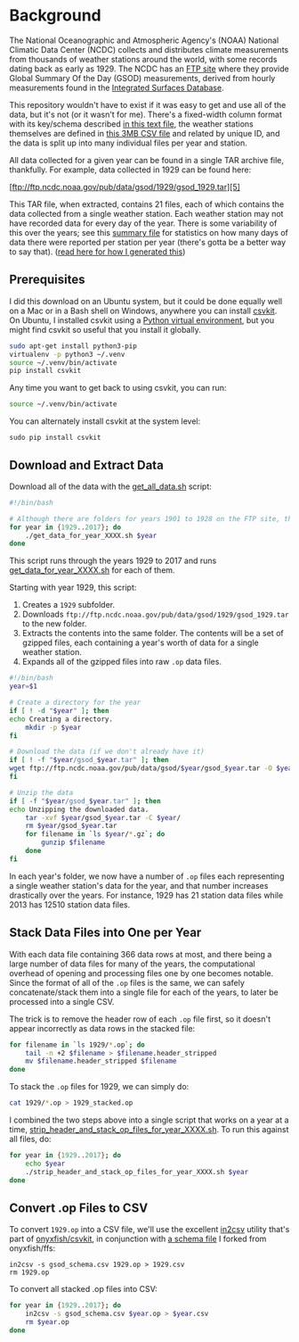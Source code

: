 Background
==========

The National Oceanographic and Atmospheric Agency's (NOAA) National Climatic Data Center (NCDC) collects and distributes climate measurements from thousands of weather stations around the world, with some records dating back as early as 1929. The NCDC has an [FTP site][1] where they provide Global Summary Of the Day (GSOD) measurements, derived from hourly measurements found in the [Integrated Surfaces Database][13].

This repository wouldn't have to exist if it was easy to get and use all of the data, but it's not (or it wasn't for me). There's a fixed-width column format with its key/schema described [in this text file][2], the weather stations themselves are defined in [this 3MB CSV file][3] and related by unique ID, and the data is split up into many individual files per year and station.

All data collected for a given year can be found in a single TAR archive file, thankfully. For example, data collected in 1929 can be found here:

[ftp://ftp.ncdc.noaa.gov/pub/data/gsod/1929/gsod_1929.tar][5]

This TAR file, when extracted, contains 21 files, each of which contains the data collected from a single weather station. Each weather station may not have recorded data for every day of the year. There is some variability of this over the years; see this [summary file](summary.txt) for statistics on how many days of data there were reported per station per year (there's gotta be a better way to say that). ([read here for how I generated this][14])

## Prerequisites

I did this download on an Ubuntu system, but it could be done equally well on a Mac or in a Bash shell on Windows, anywhere you can install [csvkit][10]. On Ubuntu, I installed csvkit using a [Python virtual environment][11], but you might find csvkit so useful that you install it globally.

```bash
sudo apt-get install python3-pip
virtualenv -p python3 ~/.venv
source ~/.venv/bin/activate
pip install csvkit
```

Any time you want to get back to using csvkit, you can run:

```bash
source ~/.venv/bin/activate
```

You can alternately install csvkit at the system level:

```
sudo pip install csvkit
```

## Download and Extract Data

Download all of the data with the [get_all_data.sh][7] script:

```bash
#!/bin/bash

# Although there are folders for years 1901 to 1928 on the FTP site, the archive files there are empty.
for year in {1929..2017}; do
    ./get_data_for_year_XXXX.sh $year
done
```

This script runs through the years 1929 to 2017 and runs [get_data_for_year_XXXX.sh][6] for each of them.

Starting with year 1929, this script:

1. Creates a `1929` subfolder.
2. Downloads `ftp://ftp.ncdc.noaa.gov/pub/data/gsod/1929/gsod_1929.tar` to the new folder.
3. Extracts the contents into the same folder. The contents will be a set of gzipped files, each containing a year's worth of data for a single weather station.
4. Expands all of the gzipped files into raw `.op` data files.

```bash
#!/bin/bash
year=$1

# Create a directory for the year
if [ ! -d "$year" ]; then
echo Creating a directory.
    mkdir -p $year
fi

# Download the data (if we don't already have it)
if [ ! -f "$year/gsod_$year.tar" ]; then
wget ftp://ftp.ncdc.noaa.gov/pub/data/gsod/$year/gsod_$year.tar -O $year/gsod_$year.tar
fi

# Unzip the data
if [ -f "$year/gsod_$year.tar" ]; then
echo Unzipping the downloaded data.
    tar -xvf $year/gsod_$year.tar -C $year/
    rm $year/gsod_$year.tar
    for filename in `ls $year/*.gz`; do
        gunzip $filename
    done
fi
```

In each year's folder, we now have a number of `.op` files each representing a single weather station's data for the year, and that number increases drastically over the years. For instance, 1929 has 21 station data files while 2013 has 12510 station data files.

## Stack Data Files into One per Year

With each data file containing 366 data rows at most, and there being a large number of data files for many of the years, the computational overhead of opening and processing files one by one becomes notable. Since the format of all of the `.op` files is the same, we can safely concatenate/stack them into a single file for each of the years, to later be processed into a single CSV.

The trick is to remove the header row of each `.op` file first, so it doesn't appear incorrectly as data rows in the stacked file:

```bash
for filename in `ls 1929/*.op`; do
    tail -n +2 $filename > $filename.header_stripped
    mv $filename.header_stripped $filename
done
```

To stack the `.op` files for 1929, we can simply do:

```bash
cat 1929/*.op > 1929_stacked.op
```

I combined the two steps above into a single script that works on a year at a time, [strip_header_and_stack_op_files_for_year_XXXX.sh][12]. To run this against all files, do:

```bash
for year in {1929..2017}; do
    echo $year
    ./strip_header_and_stack_op_files_for_year_XXXX.sh $year
done
```

## Convert .op Files to CSV

To convert `1929.op` into a CSV file, we'll use the excellent [in2csv][9] utility that's part of [onyxfish/csvkit][10], in conjunction with [a schema file][8] I forked from onyxfish/ffs:

```
in2csv -s gsod_schema.csv 1929.op > 1929.csv
rm 1929.op
```

To convert all stacked .op files into CSV:

```bash
for year in {1929..2017}; do
    in2csv -s gsod_schema.csv $year.op > $year.csv
    rm $year.op
done
```


  [1]: ftp://ftp.ncdc.noaa.gov/pub/data/gsod/
  [2]: ftp://ftp.ncdc.noaa.gov/pub/data/gsod/GSOD_DESC.txt
  [3]: ftp://ftp.ncdc.noaa.gov/pub/data/gsod/ish-history.csv
  [4]: ftp://ftp.ncdc.noaa.gov/pub/data/gsod/1929/
  [5]: ftp://ftp.ncdc.noaa.gov/pub/data/gsod/1929/gsod_1929.tar
  [6]: https://github.com/tothebeat/noaa-gsod-data-munging/blob/master/get_data_for_year_XXXX.sh
  [7]: https://github.com/tothebeat/noaa-gsod-data-munging/blob/master/get_all_data.sh
  [8]: https://github.com/tothebeat/ffs/blob/master/us/noaa/gsod_schema.csv
  [9]: http://csvkit.readthedocs.org/en/latest/scripts/in2csv.html
  [10]: https://github.com/onyxfish/csvkit
  [11]: http://www.virtualenv.org/en/latest/
  [12]: https://github.com/tothebeat/noaa-gsod-data-munging/blob/master/strip_header_and_stack_op_files_for_year_XXXX.sh
  [13]: https://www.ncdc.noaa.gov/isd
  [14]: https://github.com/tothebeat/cheatsheets/blob/master/shell.md#to-get-these-statistics-for-every-year-folder-from-1929-to-2017
